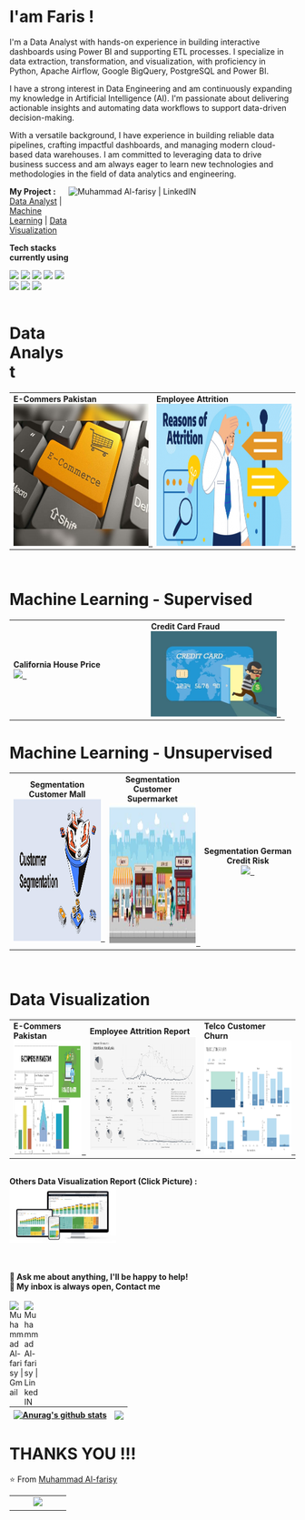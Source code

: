 <h1> I'am Faris ! </h1>

I'm a Data Analyst with hands-on experience in building interactive dashboards using Power BI and supporting ETL processes. I specialize in data extraction, transformation, and visualization, with proficiency in Python, Apache Airflow, Google BigQuery, PostgreSQL and Power BI.

I have a strong interest in Data Engineering and am continuously expanding my knowledge in Artificial Intelligence (AI). I'm passionate about delivering actionable insights and automating data workflows to support data-driven decision-making.

With a versatile background, I have experience in building reliable data pipelines, crafting impactful dashboards, and managing modern cloud-based data warehouses. I am committed to leveraging data to drive business success and am always eager to learn new technologies and methodologies in the field of data analytics and engineering.


<img align="right" alt="Muhammad Al-farisy | LinkedIN" width="400" height=300px src="https://media.giphy.com/media/to9ZCSI7FZKPhSADo5/giphy.gif">

**My Project :** [Data Analyst](#data-analyst) | [Machine Learning](#machine-learning) | [Data Visualization](#data-visualization)

**Tech stacks currently using** <br>

<code><a href="https://code.visualstudio.com/" target="_blank"><img height="50" src="https://www.vectorlogo.zone/logos/visualstudio_code/visualstudio_code-ar21.svg"></a></code>
<code><a href="https://jupyter.org/" target="_blank"><img height="50" src="https://www.vectorlogo.zone/logos/jupyter/jupyter-ar21.svg"></a></code>
<code><a href="https://www.python.org/" target="_blank"><img height="50" src="https://www.vectorlogo.zone/logos/python/python-ar21.svg"></a></code>
<code><a href="https://www.mysql.com/" target="_blank"><img height="50" src="https://www.vectorlogo.zone/logos/mysql/mysql-ar21.svg"></a></code>
<code><a href="https://www.microsoft.com/en-us/sql-server/sql-server-downloads" target="_blank"><img height="50" src="https://cdn.worldvectorlogo.com/logos/microsoft-sql-server-1.svg"></a></code>
<code><a href="https://www.postgresql.org/" target="_blank"><img height="50" src="https://www.vectorlogo.zone/logos/postgresql/postgresql-ar21.svg"></a></code>
<code><a href="https://powerbi.microsoft.com/en-us/" target="_blank"><img height="50" src="https://www.vectorlogo.zone/logos/microsoft_powerbi/microsoft_powerbi-ar21.svg"></a></code>
<code><a href="https://public.tableau.com/app/profile/muhammad.al.farisy6147" target="_blank"><img height="30" src="https://cdn.worldvectorlogo.com/logos/tableau-logo.svg"></a></code>
<br>
<br>
<table>
<tbody>
 <tr>

<h1 align="left">Data Analyst</h1>
  
<td align="left" width="50%">
<span><b><Left>E-Commers Pakistan</center></b></span> 
<code><a href="https://github.com/mhdalfarisy/EDA---Pakistan-s-Larges-Ecommers" target="_blank">
<img height=250px src="https://github.com/mhdalfarisy/EDA---Pakistan-s-Larges-Ecommers/blob/main/Images/62253a402fccf.jpg"> 
</td>
<!-- <tr> -->
<td align="left" width="50%">
<span><b><Left>Employee Attrition</center></b></span> 
<code><a href="https://github.com/mhdalfarisy/Employee-Analysis-Attrition-Report" target="_blank">
<img height=250px src="https://github.com/mhdalfarisy/Employee-Analysis-Attrition-Report/blob/main/Aset/Reasons-Attrition1_large%20(1).jpg"> 
</td>
</tbody>
</table>
 <tr>
<br>
<table>
<tbody>
 <tr>
 
<h1 align="left">Machine Learning - Supervised</h1>

<td align="left" width="50%">
<span><b><left>California House Price</center></b></span> 
<code><a href="https://github.com/mhdalfarisy/California-House-Price-Prediction-Using-Machine-Learning" target="_blank">
<img height=150px src="https://github.com/mhdalfarisy/California-House-Price-Prediction-Using-Machine-Learning/blob/main/gambar/CA-Sales-Home-Volume.png"> 
</td>

<td align="left" width="50%">
<span><b><left>Credit Card Fraud</center></b></span> 
<code><a href="https://github.com/mhdalfarisy/Credit-Card-Fraud-Prediction" target="_blank">
<img height=150px src="https://github.com/mhdalfarisy/Credit-Card-Fraud-Prediction/blob/main/68747470733a2f2f65787465726e616c2d636f6e74656e742e6475636b6475636b676f2e636f6d2f69752f3f753d687474707325334125324625324661692d6a6f75726e65792e636f6d25324677702d636f6e74656e7425324675706c6f61647325324632303139253246.jfif"> 
</td>

</tbody>
</table>
 <tr>
  
<h1 align="left">Machine Learning - Unsupervised</h1>  

<table>
<tbody>
 <tr>  
  
<!-- <tr> -->
<td align="center" width="30%">
<span><b><left>Segmentation Customer Mall</center></b></span> 
<code><a href="https://github.com/mhdalfarisy/Segmentation-Customer-Mall" target="_blank">
<img height=250px src="https://github.com/mhdalfarisy/Segmentation-Customer-Mall/blob/main/2.-Customer-Segmentation.jpg"> 
</td>
 
<!-- <tr> -->
<td align="center" width="30%">
<span><b><left>Segmentation Customer Supermarket</center></b></span>
<code><a href="https://github.com/mhdalfarisy/Customer-Supermarket" target="_blank">
<img height=250px src="https://github.com/mhdalfarisy/mhdalfarisy/blob/main/istockphoto-1254636143-612x612.jpg"> 
</td> 

<!-- <tr> -->
<td align="center" width="30%">
<span><b><left>Segmentation German Credit Risk</center></b></span>
<code><a href="https://github.com/mhdalfarisy/German-Credit-Risk" target="_blank">
<img height=250px src="https://media.istockphoto.com/vectors/banking-credit-card-vector-id1353716726?b=1&k=20&m=1353716726&s=612x612&w=0&h=qkwNRlcHCDUxeSgVYau8FczoM6x0sl693nvjAAcRmio="> 
</td> 
 
</tbody>
</table>
 <tr>
  
<br>

<table>
<tbody>
 <tr>

<h1 align="left">Data Visualization</h1>
  
<td align="left" width="20%">
<span><b><Left>E-Commers Pakistan</center></b></span> 
<code><a href="https://public.tableau.com/app/profile/muhammad.al.farisy6147/viz/ProjectE-CommersPakistanDashboard/Dashboard1" target="_blank">
<img height=200px src="https://github.com/mhdalfarisy/mhdalfarisy/blob/main/Pakistan%20Visualisasi.png"> 
</td>
 
<!-- <tr> -->
<td align="left" width="30%">
<span><b><left>Employee Attrition Report</center></b></span> 
<code><a href="https://public.tableau.com/app/profile/muhammad.al.farisy6147/viz/ProjectHumanResourceAttritionAnalysisDashboard/Dashboard1" target="_blank">
<img height=200px src="https://github.com/mhdalfarisy/mhdalfarisy/blob/main/HRD%20VIsualisasi.png"> 
</td>
 
<!-- <tr> -->
<td align="left" width="25%">
<span><b><left>Telco Customer Churn</center></b></span> 
<code><a href="https://public.tableau.com/app/profile/muhammad.al.farisy6147/viz/CustomerChunVisualization/Dashboard2?publish=yes" target="_blank">
<img height=200px src="https://github.com/mhdalfarisy/mhdalfarisy/blob/main/Telco%20Customer%20Churn.png"> 
</td>
 
</tbody>
</table>
 <tr>



<br>
<!-- <h1 align="center">Others Data Visualization Report</h1> -->
<td align="left" width="30%">
<span><b><left>Others Data Visualization Report (Click Picture) :   </left></b></span> 
<code><a href="https://public.tableau.com/app/profile/muhammad.al.farisy6147" target="_blank"><img height="100" src="https://github.com/mhdalfarisy/mhdalfarisy/blob/main/tol_devices_optimized.png"></a></code>
<br>
<br>
<br>
 
**💬 Ask me about anything, I'll be happy to help!** <br>
**💬 My inbox is always open, Contact me**
<br>
<br> 
  </a>
  <a href="mailto:m.alfarisy797@gmail.com">
    <img align="left" alt="Muhammad Al-farisy | Gmail" width="26px" src="https://cdn.worldvectorlogo.com/logos/official-gmail-icon-2020-.svg" />
  </a>
  <a href="https://www.linkedin.com/in/m-alfarisy97/">
    <img align="left" alt="Muhammad Al-farisy | LinkedIN" width="26px" src="https://cdn.worldvectorlogo.com/logos/linkedin-icon-2.svg" />    
  </a>
<br>
<br>


| <a href="https://github.com/mhdalfarisy"><img align="center" src="https://github-readme-stats.vercel.app/api?username=mhdalfarisy&show_icons=true&include_all_commits=true&theme=buefy&hide_border=true" alt="Anurag's github stats" /></a> | <a href="https://github.com/mhdalfarisy/github-readme-stats"><img align="center" src="https://github-readme-stats.vercel.app/api/top-langs/?username=mhdalfarisy&layout=compact&theme=buefy&hide_border=true" /></a> |
| ------------- | ------------- |
 
<table>
<tbody>
 <tr>
 
<h1 align="left">THANKS YOU !!! </h1>

<td align="center" width="30%">
<img height=300px src="https://media.giphy.com/media/dyzew7Py7bnW9DiJJj/giphy.gif"> 
</td>  
  
<!-- <td align="center" width="30%">
<img height=300px src="https://media.giphy.com/media/7c8QeB0VMddFOuu4iR/giphy.gif"> 
</td>
  
<td align="right" width="30%">
<img height=300px src="https://media.giphy.com/media/gutZ5Pm6Xl62eIf5RZ/giphy.gif"> 
</td>    -->

⭐️ From [Muhammad Al-farisy](https://github.com/mhdalfarisy)

